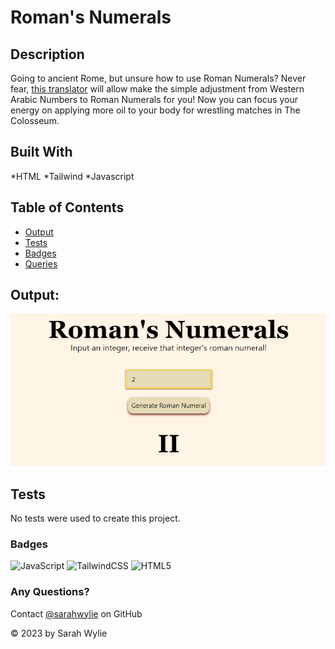 # Roman's Numerals

## Description
Going to ancient Rome, but unsure how to use Roman Numerals? Never fear, [this translator](https://sarahwylie.github.io/RomansNumerals/) will allow make the simple adjustment from Western Arabic Numbers to Roman Numerals for you! Now you can focus your energy on applying more oil to your body for wrestling matches in The Colosseum.

## Built With
*HTML *Tailwind *Javascript

## Table of Contents
* [Output](#output)
* [Tests](#tests)
* [Badges](#badges)
* [Queries](#any-questions)

## Output:
![Roman's Numerals](Nums.png)

## Tests
No tests were used to create this project.

### Badges
![JavaScript](https://img.shields.io/badge/javascript-%23323330.svg?style=for-the-badge&logo=javascript&logoColor=%23F7DF1E)
![TailwindCSS](https://img.shields.io/badge/tailwindcss-%2338B2AC.svg?style=for-the-badge&logo=tailwind-css&logoColor=white)
![HTML5](https://img.shields.io/badge/html5-%23E34F26.svg?style=for-the-badge&logo=html5&logoColor=white)

### Any Questions?
Contact [@sarahwylie](https://github.com/sarahwylie) on GitHub

© 2023 by Sarah Wylie